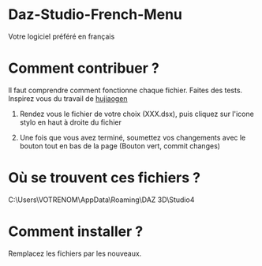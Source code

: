 # Daz-Studio-French-Menu
Votre logiciel préféré en français

# Comment contribuer ?
Il faut comprendre comment fonctionne chaque fichier.
Faites des tests.
Inspirez vous du travail de <a href="https://github.com/hujiaogen/daz3d-chinese-menu-">hujiaogen</a>

1. Rendez vous le fichier de votre choix (XXX.dsx), puis cliquez sur l'icone stylo en haut à droite du fichier

2. Une fois que vous avez terminé, soumettez vos changements avec le bouton tout en bas de la page (Bouton vert, commit changes)

# Où se trouvent ces fichiers ?
C:\Users\VOTRENOM\AppData\Roaming\DAZ 3D\Studio4

# Comment installer ?
Remplacez les fichiers par les nouveaux.
